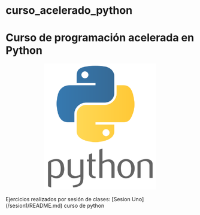 # curso_acelerado_python
# Curso de programación acelerada en Python
<p align="center">
<img src="logopython.png" width="300">
</p>
Ejercicios realizados por sesión de clases:
[Sesion Uno](/sesion1/README.md)
curso de python
